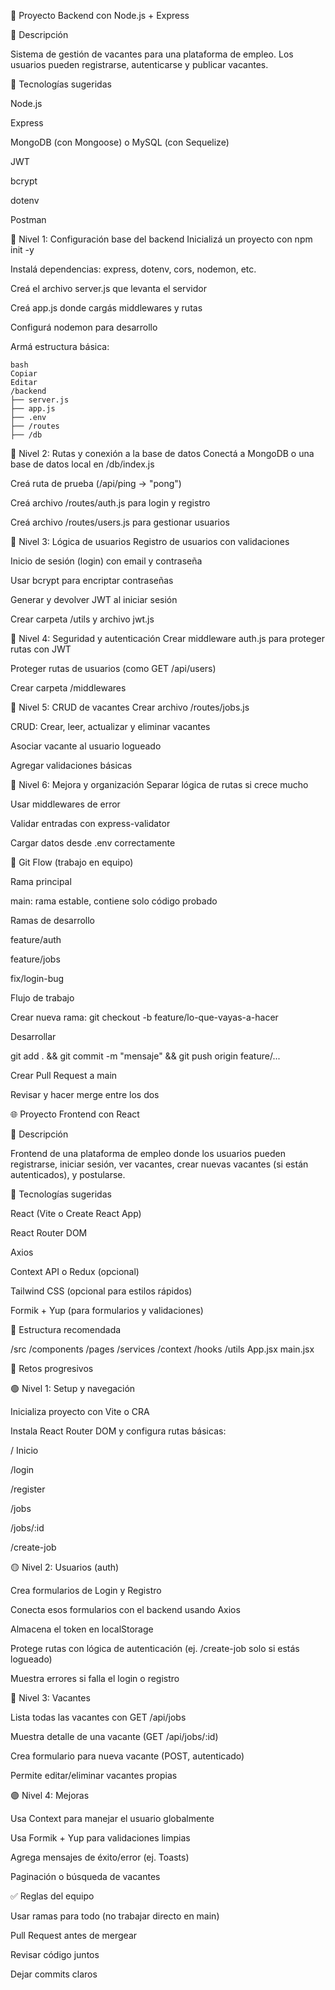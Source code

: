💼 Proyecto Backend con Node.js + Express

📌 Descripción

Sistema de gestión de vacantes para una plataforma de empleo. Los usuarios pueden registrarse, autenticarse y publicar vacantes.




🧠 Tecnologías sugeridas

Node.js

Express

MongoDB (con Mongoose) o MySQL (con Sequelize)

JWT

bcrypt

dotenv

Postman




🧩 Nivel 1: Configuración base del backend
 Inicializá un proyecto con npm init -y

 Instalá dependencias: express, dotenv, cors, nodemon, etc.

 Creá el archivo server.js que levanta el servidor

 Creá app.js donde cargás middlewares y rutas

 Configurá nodemon para desarrollo

 Armá estructura básica:

    bash
    Copiar
    Editar
    /backend
    ├── server.js
    ├── app.js
    ├── .env
    ├── /routes
    ├── /db
    
    
🧩 Nivel 2: Rutas y conexión a la base de datos
 Conectá a MongoDB o una base de datos local en /db/index.js

 Creá ruta de prueba (/api/ping → "pong")

 Creá archivo /routes/auth.js para login y registro

 Creá archivo /routes/users.js para gestionar usuarios
 
 

🧩 Nivel 3: Lógica de usuarios
 Registro de usuarios con validaciones

 Inicio de sesión (login) con email y contraseña

 Usar bcrypt para encriptar contraseñas

 Generar y devolver JWT al iniciar sesión

 Crear carpeta /utils y archivo jwt.js
 
 

🧩 Nivel 4: Seguridad y autenticación
 Crear middleware auth.js para proteger rutas con JWT

 Proteger rutas de usuarios (como GET /api/users)

 Crear carpeta /middlewares
 
 

🧩 Nivel 5: CRUD de vacantes
 Crear archivo /routes/jobs.js

 CRUD: Crear, leer, actualizar y eliminar vacantes

 Asociar vacante al usuario logueado

 Agregar validaciones básicas
 
 

🧩 Nivel 6: Mejora y organización
 Separar lógica de rutas si crece mucho

 Usar middlewares de error

 Validar entradas con express-validator

 Cargar datos desde .env correctamente



🔁 Git Flow (trabajo en equipo)

Rama principal

main: rama estable, contiene solo código probado

Ramas de desarrollo

feature/auth

feature/jobs

fix/login-bug

Flujo de trabajo

Crear nueva rama: git checkout -b feature/lo-que-vayas-a-hacer

Desarrollar

git add . && git commit -m "mensaje" && git push origin feature/...

Crear Pull Request a main

Revisar y hacer merge entre los dos




🌐 Proyecto Frontend con React

📌 Descripción

Frontend de una plataforma de empleo donde los usuarios pueden registrarse, iniciar sesión, ver vacantes, crear nuevas vacantes (si están autenticados), y postularse.



🧠 Tecnologías sugeridas

React (Vite o Create React App)

React Router DOM

Axios

Context API o Redux (opcional)

Tailwind CSS (opcional para estilos rápidos)

Formik + Yup (para formularios y validaciones)



📁 Estructura recomendada

/src
  /components
  /pages
  /services
  /context
  /hooks
  /utils
  App.jsx
  main.jsx

  

🧩 Retos progresivos

🟢 Nivel 1: Setup y navegación

Inicializa proyecto con Vite o CRA

Instala React Router DOM y configura rutas básicas:

/ Inicio

/login

/register

/jobs

/jobs/:id

/create-job



🟡 Nivel 2: Usuarios (auth)

Crea formularios de Login y Registro

Conecta esos formularios con el backend usando Axios

Almacena el token en localStorage

Protege rutas con lógica de autenticación (ej. /create-job solo si estás logueado)

Muestra errores si falla el login o registro



🔵 Nivel 3: Vacantes

Lista todas las vacantes con GET /api/jobs

Muestra detalle de una vacante (GET /api/jobs/:id)

Crea formulario para nueva vacante (POST, autenticado)

Permite editar/eliminar vacantes propias



🟣 Nivel 4: Mejoras

Usa Context para manejar el usuario globalmente

Usa Formik + Yup para validaciones limpias

Agrega mensajes de éxito/error (ej. Toasts)

Paginación o búsqueda de vacantes



✅ Reglas del equipo

Usar ramas para todo (no trabajar directo en main)

Pull Request antes de mergear

Revisar código juntos

Dejar commits claros

